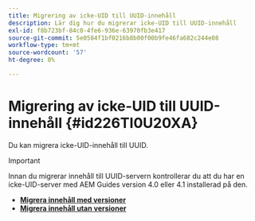 ```yaml
---
title: Migrering av icke-UID till UUID-innehåll
description: Lär dig hur du migrerar icke-UID till UUID-innehåll
exl-id: f8b723bf-84c0-4fe6-936e-63970fb3e417
source-git-commit: 5e0584f1bf0216b8b00f00b9fe46fa682c244e08
workflow-type: tm+mt
source-wordcount: '57'
ht-degree: 0%

---
```


# Migrering av icke-UID till UUID-innehåll {#id226TI0U20XA}


Du kan migrera icke-UID-innehåll till UUID.

>[!IMPORTANT]
>
> Innan du migrerar innehåll till UUID-servern kontrollerar du att du har en icke-UID-server med AEM Guides version 4.0 eller 4.1 installerad på den.



* [**Migrera innehåll med versioner**](./migrate-non-uuid-uuid-with-versions.md)
* [**Migrera innehåll utan versioner**](./migrate-non-uuid-uuid-without-versions.md)
